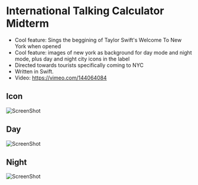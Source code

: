 # International Talking Calculator Midterm
+ Cool feature: Sings the beggining of Taylor Swift's Welcome To New York when opened
+ Cool feature: images of new york as background for day mode and night mode, plus day and night city icons in the label
+ Directed towards tourists specifically coming to NYC
+ Written in Swift.
+ Video: https://vimeo.com/144064084

## Icon
![ScreenShot](https://scontent.fphl1-1.fna.fbcdn.net/hphotos-xtp1/v/t34.0-12/12201012_10153730359601241_1491923621_n.jpg?oh=541b55ef80f722e04649f719ebff27fe&oe=5634F85C)

## Day
![ScreenShot](https://scontent.fphl1-1.fna.fbcdn.net/hphotos-xaf1/v/t34.0-12/12200921_10153730352261241_746984338_n.jpg?oh=199ebf19e6ed0194d6554dd150725874&oe=56354319) 

## Night
![ScreenShot](https://scontent.fphl1-1.fna.fbcdn.net/hphotos-xta1/v/t34.0-12/12200554_10153730352276241_414180454_n.jpg?oh=0d4dd1d254968ca823ec35a784964761&oe=5634FDF7)


